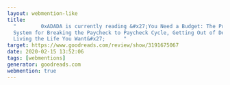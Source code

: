 ```yaml
---
layout: webmention-like
title:
  "        0xADADA is currently reading &#x27;You Need a Budget: The Proven
  System for Breaking the Paycheck to Paycheck Cycle, Getting Out of Debt, and
  Living the Life You Want&#x27;      "
target: https://www.goodreads.com/review/show/3191675067
date: 2020-02-15 13:52:06
tags: [webmentions]
generator: goodreads.com
webmention: true
---
```

